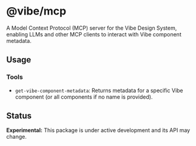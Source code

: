 # @vibe/mcp

A Model Context Protocol (MCP) server for the Vibe Design System, enabling LLMs and other MCP clients to interact with Vibe component metadata.

## Usage

### Tools

- `get-vibe-component-metadata`: Returns metadata for a specific Vibe component (or all components if no name is provided).

## Status

**Experimental:** This package is under active development and its API may change.
